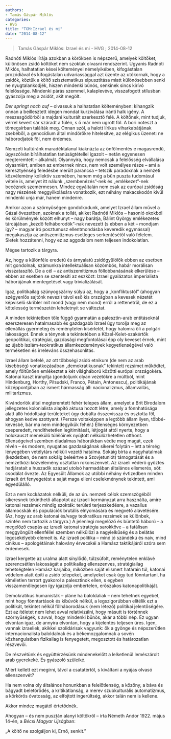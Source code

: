```yaml
---
authors: 
- Tamás Gáspár Miklós
categories: 
- HVG
title: "TGM:Izrael és mi"
date: "2014-08-12"
---
```

> Tamás Gáspár Miklós: Izrael és mi - HVG ; 2014-08-12

Radnóti Miklós lírája azokban a körökben is népszerű, amelyek költőket, különösen zsidó költőket nem szoktak olvasni rendszerint. Ugyanis Radnóti Miklós, halhatatlan kései költeményei némelyikében, kifogástalan prozódiával és kifogástalan udvariassággal azt üzente az utókornak, hogy a zsidók, köztük a költő szisztematikus elpusztítása miatt különösebben senki ne nyugtalankodjék, hiszen mindenki bűnös, senkinek sincs kirívó felelőssége. Mindenki párás szemmel, kalaplevéve, visszafogott stílusban gyászolja meg a zsidót, akit megölt.

*Der springt noch auf* – olvassuk a halhatatlan költeményben: kihangzik onnan a beillesztett idegen mondat kurziválása iránti halk igény. A meszesgödörből a majdani kulturált szerkesztő felé. A költőnek, mint tudjuk, vérrel kevert sár száradt a fülén, s ő már nem ugrott föl. A bori noteszt a tömegsírban találták meg. Onnan szól, a halott lírikus viharkabátjának zsebéből, a genocídium által mindörökre hitelesítve, az elégikus üzenet: ne háborodjatok föl, nem érdemes.

Nemzeti kultúránk maradéktalanul kiaknázta az önfölmentés e magasrendű, úgyszólván bírálhatatlan tanúságtétellel igazolt – netán egyenesen megteremtett – alkalmát. Olyannyira, hogy nemcsak a felelősség elvállalása olyasmiért, amiben az embernek nincs, nem volt személyes része – ami a keresztyénség feledésbe merült parancsa – tetszik paradoxnak a nemzeti közvélemény kollektív szemében, hanem még a bűn puszta tudomásul vétele is, amelyet itt nálunk „szembenézés”-nek és „emlékezet”-nek becéznek szemérmesen. Mindez egyáltalán nem csak az európai zsidóság nagy részének meggyilkolására vonatkozik, ezt néhány makacskodón kívül mindenki unja már, hanem mindenre.

Amikor azon a szörnyűségen gondolkodunk, amelyet Izrael állam művel a Gázai övezetben, azoknak a tollát, akiket Radnóti Miklós – hasonló okokból és körülmények között elhunyt – nagy barátja, Bálint György emlékezetes tárcájában „kezdő felháborodók”-nak nevezett (s ebben a két – mondjam így? – magyar író posztumusz ellentmondásba keveredik egymással) megakasztja az antiszemitizmus esetleges serkentésétől való félelem. Sietek hozzátenni, hogy ez az aggodalom nem teljesen indokolatlan.

Mégse tartozik a tárgyra.

Az, hogy a különféle eredetű és árnyalatú zsidógyűlölők ebben az esetben mit gondolnak, számunkra intellektuálisan közömbös, habár morálisan visszataszító. De a cél – az antiszemitizmus föllobbanásának elkerülése – ebben az esetben se szentesíti az eszközt: Izrael gyalázatos imperialista háborújának mentegetését vagy trivializálását.

Igaz, politikailag szúnyogszárny súlyú az, hogy a „konfliktustól” (ahogyan szégyenlős sajtónk nevezi) távol eső kis országban a kevesek nézetét képviselő skribler mit mond (vagy nem mond) erről a rettenetről, de ez a kötelesség természetén leheletnyit se változtat.

A minden tekintetben tőle függő gyarmatán a palesztin-arab entitásoknál ezerszeresen hatalmasabb és gazdagabb Izrael úgy torolja meg az ellenállás gyermeteg és reménytelen kísérletét, hogy halomra öli a polgári lakosságot. Ennek a ténynek a tekintetében a Közel-Kelet-szakértők geopolitikai, stratégiai, gazdasági megfontolásai épp oly keveset érnek, mint az újabb iszlám-teokratikus államkezdemények kegyetlenségével való terméketlen és irreleváns összehasonlítás.

Izrael állam befelé, az ott többségi zsidó etnikum (de nem az arab kisebbség) vonatkozásában „demokratikusnak” tekintett rezsimet működtet, amely föltűnően emlékeztet a két világháború közötti európai országokéra. Katonai kaszt irányítja (gondoljunk olyan vezetőkre a múltból, mint Hindenburg, Horthy, Piłsudski, Franco, Pétain, Antonescu), politikájának középpontjában az ismert hármasság áll: nacionalizmus, államvallás, militarizmus.

Kivándorlók által megteremtett fehér telepes állam, amelyet a Brit Birodalom jellegzetes kolonialista alapító aktusa hozott létre, amely a fönnhatósága alatt álló hódoltsági területeket úgy dobálta összevissza és osztotta föl, ahogyan kedve szottyant. (Persze voltaképpen a legtöbb állam ilyen, többé-kevésbé, bár ma nem mindegyikük fehér.) Ellenséges környezetben cseperedett, rendíthetetlen legitimitását, létjogát attól nyerte, hogy a holokauszt menekülő túlélőinek nyújtott nélkülözhetetlen otthont. Ellenségeivel szemben diadalmas háborúkban védte meg magát, ezek révén – és modern, nyugatias gazdaságának sikerei folytán – lett a térség lényegében vetélytárs nélküli vezető hatalma. Sokáig bírta a nagyhatalmak (kezdetben, de nem sokáig beleértve a Szovjetuniót) támogatását és a nemzetközi közvélemény osztatlan rokonszenvét. Az izraeli véderő győztes hadjáratait a huszadik század utolsó harmadában általános elismerés, sőt: csodálat övezte. Az Egyesült Államok az utóbbi néhány évtizedben minden Izraelt ért fenyegetést a saját maga elleni cselekménynek tekintett, ami egyedülálló.

Ezt a nem kockázatok nélküli, de az ún. nemzeti célok szemszögéből sikeresnek tekinthető állapotot az izraeli kormányzat arra használta, amire katonai rezsimek mindig szokták: területi terjeszkedésre, a vazallus államocskák és populációk brutális elnyomására és megvető alávetésére. (Az, hogy az arab katonai és/vagy teokratikus rezsimek se különbek, szintén nem tartozik a tárgyra.) A jelenlegi megelőző és büntető háború – a megelőző csapás az izraeli katonai stratégia sarokköve – a fatálisan meggyöngült ellenféllel szemben nélkülözi a nagylelkűség és a belátás legcsekélyebb elemeit is. Az izraeli politika – mind jó szándékú és naiv, mind cinikus – apologétáinak halovány érvecskéi a Hamász taktikájáról szóra sem érdemesek.

Izrael kergette az uralma alatt sínylődő, túlzsúfolt, reménytelen enklávé szerencsétlen lakosságát a politikailag ellenszenves, stratégiailag tehetségtelen Hamász karjaiba, miközben saját elismert határain túl, katonai védelem alatt építi a zsidó telepeket, amelyeket csak úgy tud fönntartani, ha kíméletlen terrort gyakorol a palesztinok ellen, s egyben visszamenőlegesen így igazolja embertelen, erőszakos katonapolitikáját.

Demokratikus humanisták – pláne ha baloldaliak – nem tehetnek egyebet, mint hogy fönntartások és kibúvók nélkül, a legszigorúbban elítélik ezt a politikát, tekintet nélkül fölháborodásuk (nem létező) politikai jelentőségére. Ezt az ítéletet nem lehet avval relativizálni, hogy másutt is történnek szörnyűségek, s avval, hogy mindenki bűnös, akár a többi nép. Ez ugyan elvontan igaz, de annyira elvontan, hogy a kijelentés teljesen üres. Igen, vannak izraeliek, akikkel szolidárisak vagyunk: ők a gyönge és népszerűtlen internacionalista baloldalnak és a békemozgalomnak a sovén közhangulatban fizikailag is fenyegetett, megosztott és határozatlan részvevői.

De részvétünk és együttérzésünk mindenekelőtt a lelketlenül lemészárolt arab gyerekeké. És gyászoló szüleiké.

Miért kellett ezt megírni, távol a csatatértől, s kiváltani a nyájas olvasó ellenszenvét?

Ha nem volna oly általános honunkban a felelőtlenség, a közöny, a báva és bágyadt beletörődés, a kritikátlanság, a merev szubkulturális automatizmus, a körkörös óvatosság, az elfojtott ingerültség, akkor talán nem is kellene.

Akkor mindez magától értetődnék.

Ahogyan – és nem pusztán alanyi költőkről – írta Németh Andor 1922. május 14-én, a *Bécsi Magyar Újság*ban:

„A költő ne szolgáljon ki, Ernő, senkit.”
